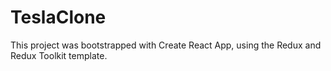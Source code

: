 # TeslaClone
This project was bootstrapped with Create React App, using the Redux and Redux Toolkit template.
